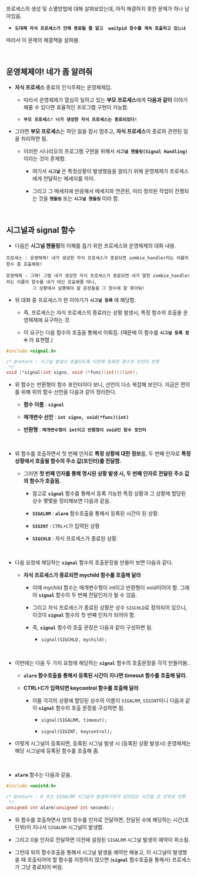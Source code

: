 프로세스의 생성 및 소멸방법에 대해 살펴보았는데, 아직 해결하지 못한 문제가 하나 남아있음.

  + **`도대체 자식 프로세스가 언제 종료될 줄 알고  waitpid 함수를 계속 호출하고 있느냐`**

따라서 이 문제의 해결책을 살펴봄. 

<br>

## 운영체제야! 네가 좀 알려줘

* **자식 프로세스** 종료의 인식주체는 운영체제임.

  + 따라서 운영체제가 열심히 일하고 있는 **부모 프로세스**에게 **다음과 같이** 이야기해줄 수 있다면 효율적인 프로그램 구현이 가능함.

  + **`부모 프로세스! 너가 생성한 자식 프로세스는 종료되었다!`**

* 그러면 **부모 프로세스**는 하던 일을 잠시 멈추고, **자식 프로세스**의 종료와 관련된 일을 처리하면 됨.

  + 이러한 시나리오의 프로그램 구현을 위해서 **`시그널 핸들링(Signal Handling)`** 이라는 것이 존재함.

    - 여기서 **`시그널`** 은 특정상황이 발생했음을 알리기 위해 운영체제가 프로세스에게 전달하는 메세지를 의미.

    - 그리고 그 메세지에 반응해서 메세지와 연관된, 미리 정의된 작업이 진행되는 것을 **`핸들링`** 또는 **`시그널 핸들링`** 이라 함.

<br>

## 시그널과 signal 함수

* 다음은 **시그널 핸들링**의 이해를 돕기 위한 프로세스와 운영체제의 대화 내용. 

```
프로세스 : 운영체제! 내가 생성한 자식 프로세스가 종료되면 zombie_handler라는 이름의 함수 좀 호출해줘!

운영체제 : 그래! 그럼 네가 생성한 자식 프로세스가 종료되면 네가 말한 zombie_handler라는 이름의 함수를 내가 대신 호출해줄 테니, 
          그 상황에서 실행해야 할 문장들을 그 함수에 잘 묶어둬!
```

* 위 대화 중 프로세스가 한 이야기가 **`시그널 등록`** 에 해당함.

  + 즉, 프로세스는 자식 프로세스의 종료라는 상황 발생시, 특정 함수의 호출을 운영체제에 요구하는 것. 

  + 이 요구는 다음 함수의 호출을 통해서 이뤄짐. (때문에 이 함수를 **`시그널 등록 함수`** 라 표현함.)

```C
#include <signal.h>

/* @return : 시그널 발생시 호출되도록 이전에 등록된 함수의 포인터 반환
 */
void (*signal(int signo, void (*func)(int)))(int);
```

* 위 함수는 반환형이 함수 포인터이다 보니, 선언이 다소 복잡해 보인다. 지금은 편의를 위해 위의 함수 선언을 다음과 같이 정리한다.

  + **함수 이름** : **`signal`**

  + **매개변수 선언** : **`int signo, void(*func)(int)`**

  + **반환형** : **`매개변수형이 int이고 반환형이 void인 함수 포인터`**

<br>

* 위 함수를 호출하면서 첫 번째 인자로 **특정 상황에 대한 정보**를, 두 번째 인자로 **특정 상황에서 호출될 함수의 주소 값(포인터)를 전달함.**
  
  + 그러면 **첫 번째 인자를 통해 명시된 상황 발생 시, 두 번째 인자로 전달된 주소 값의 함수가 호출됨.**

    - 참고로 **`signal`** 함수를 통해서 등록 가능한 특정 상황과 그 상황에 할당된 상수 몇몇을 정리해보면 다음과 같음.

    - **`SIGALRM`** : **`alarm`** 함수호출을 통해서 등록된 시간이 된 상황.

    - **`SIGINT`** : `CTRL+C`가 입력된 상황

    - **`SIGCHLD`** : 자식 프로세스가 종료된 상황.

<br>

* 다음 요청에 해당하는 **`signal`** 함수의 호출문장을 만들어 보면 다음과 같다.

  - **자식 프로세스가 종료되면 mychild 함수를 호출해 달라**
  
    + 이때 mychild 함수는 매개변수형이 int이고 반환형이 void이어야 함. 그래야 **`signal`** 함수의 두 번째 전달인자가 될 수 있음.

    + 그리고 자식 프로세스가 종료된 상황은 상수 `SIGCHLD`로 정의되어 있으니, 이것이 **`signal`** 함수의 첫 번째 인자가 되어야 함.

    + 즉, **`signal`** 함수의 호출 문장은 다음과 같이 구성하면 됨.

      - `signal(SIGCHLD, mychild);`


<br>

* 이번에는 다음 두 가지 요청에 해당하는 **`signal`** 함수의 호출문장을 각각 만들어봄..

  - **`alarm` 함수호출을 통해서 등록된 시간이 지나면 timeout 함수를 호출해 달라.**
  
  - **CTRL+C가 입력되면  keycontrol 함수를 호출해 달라**

    + 이들 각각의 상황에 할당된 상수의 이름이 `SIGALRM`, `SIGINT`이니 다음과 같이 **`signal`** 함수의 호출 문장을 구성하면 됨.

      - `signal(SIGALRM, timeout);`

      - `signal(SIGINT, keycontrol);`


* 이렇게 시그널이 등록되면, 등록된 시그널 발생 시 (등록된 상황 발생시) 운영체제는 해당 시그널에 등록된 함수를 호출해 줌.


<br>

* **`alarm`** 함수는 다음과 같음.


```C
#include <unistd.h>

/* @return : 0 또는 SIGALRM 시그널이 발생하기까지 남아있는 시간을 초 단위로 반환
 */
unsigned int alarm(unsigned int seconds);
```

* 위 함수를 호출하면서 양의 정수를 인자로 전달하면, 전달된 수에 해당하는 시간(초 단위)이 지나서 `SIGALRM` 시그널이 발생함.

* 그리고 0을 인자로 전달하면 이전에 설정된 `SIGALRM` 시그널 발생의 예약이 취소됨.

 * 그런데 위의 함수호출을 통해서 시그널 발생을 예약만 해놓고, 이 시그널이 발생했을 때 호출되어야 할 함수를 지정하지 않으면 (**`signal`** 함수호출을 통해서) 프로세스가 그냥 종료되어 버림.

